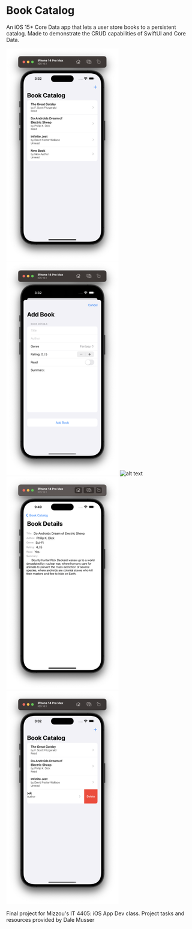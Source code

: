 # Book Catalog
An iOS 15+ Core Data app that lets a user store books to a persistent catalog. Made to demonstrate the CRUD capabilities of SwiftUI and Core Data.

![alt text](Screenshots/mainView.png "Overview") ![alt text](Screenshots/addBook.png "Add Books") ![alt text](Screenshots/editView.png "Edit Books") ![alt text](Screenshots/bookDetails.png "Book Details") ![alt text](Screenshots/deleteItems.png "Delete Books")

Final project for Mizzou's IT 4405: iOS App Dev class.
Project tasks and resources provided by Dale Musser
